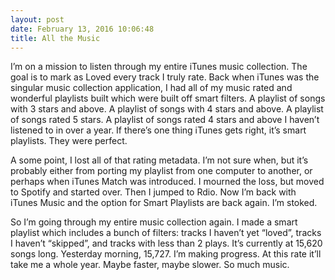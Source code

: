 ```yaml
---
layout: post
date: February 13, 2016 10:06:48
title: All the Music
---
```

I’m on a mission to listen through my entire iTunes music collection. The goal is to mark as Loved every track I truly rate. Back when iTunes was the singular music collection application, I had all of my music rated and wonderful playlists built which were built off smart filters. A playlist of songs with 3 stars and above. A playlist of songs with 4 stars and above. A playlist of songs rated 5 stars. A playlist of songs rated 4 stars and above I haven’t listened to in over a year. If there’s one thing iTunes gets right, it’s smart playlists. They were perfect.

A some point, I lost all of that rating metadata. I’m not sure when, but it’s probably either from porting my playlist from one computer to another, or perhaps when iTunes Match was introduced. I mourned the loss, but moved to Spotify and started over. Then I jumped to Rdio. Now I’m back with iTunes Music and the option for Smart Playlists are back again. I’m stoked.

So I’m going through my entire music collection again. I made a smart playlist which includes a bunch of filters: tracks I haven’t yet “loved”, tracks I haven’t “skipped”, and tracks with less than 2 plays. It’s currently at 15,620 songs long. Yesterday morning, 15,727. I’m making progress. At this rate it’ll take me a whole year. Maybe faster, maybe slower. So much music. 